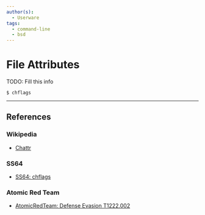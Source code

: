 ```yaml
---
author(s):
  - Userware
tags:
  - command-line
  - bsd
---
```

# File Attributes

TODO: Fill this info

```
$ chflags
```

---
## References

### Wikipedia

- [Chattr](https://en.wikipedia.org/wiki/Chattr)

### SS64

- [SS64: chflags](https://ss64.com/osx/chflags.html)

### Atomic Red Team

- [AtomicRedTeam: Defense Evasion T1222.002](https://atomicredteam.io/defense-evasion/T1222.002/)